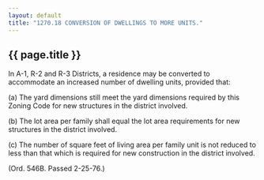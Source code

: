 ```yaml
---
layout: default 
title: "1270.18 CONVERSION OF DWELLINGS TO MORE UNITS."
---
```


{{ page.title }}
----------------

In A-1, R-2 and R-3 Districts, a residence may be converted to
accommodate an increased number of dwelling units, provided that:

​(a) The yard dimensions still meet the yard dimensions required by this
Zoning Code for new structures in the district involved.

​(b) The lot area per family shall equal the lot area requirements for
new structures in the district involved.

​(c) The number of square feet of living area per family unit is not
reduced to less than that which is required for new construction in the
district involved.

(Ord. 546B. Passed 2-25-76.)

